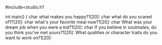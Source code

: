 #include<studio.h?

int main()
{
char what makes you happy?1[20]:
char what do you scared of1?[20]:
char what's your favorite meal now?1[20]:
char What was your dream job when you were a kid?1[20]:
char If you believe in soulmates, do you think you've met yours?1[20]:
What qualities or character traits do you want to work on?1[20]:
